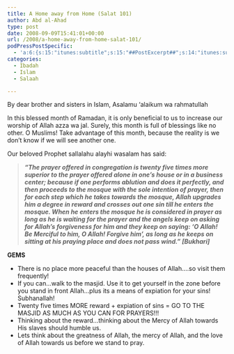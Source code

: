 ```yaml
---
title: A Home away from Home (Salat 101)
author: Abd al-Ahad
type: post
date: 2008-09-09T15:41:01+00:00
url: /2008/a-home-away-from-home-salat-101/
podPressPostSpecific:
  - 'a:6:{s:15:"itunes:subtitle";s:15:"##PostExcerpt##";s:14:"itunes:summary";s:15:"##PostExcerpt##";s:15:"itunes:keywords";s:17:"##WordPressCats##";s:13:"itunes:author";s:10:"##Global##";s:15:"itunes:explicit";s:2:"No";s:12:"itunes:block";s:2:"No";}'
categories:
  - Ibadah
  - Islam
  - Salaah

---
```

By dear brother and sisters in Islam, <span id="SPELLING_ERROR_0" class="blsp-spelling-error">Asalamu</span> &#8216;<span id="SPELLING_ERROR_1" class="blsp-spelling-error">alaikum</span> <span id="SPELLING_ERROR_2" class="blsp-spelling-error">wa</span> <span id="SPELLING_ERROR_3" class="blsp-spelling-error">rahmatullah</span>

In this blessed month of Ramadan, it is only beneficial to us to increase our worship of Allah azza wa jal. Surely, this month is full of blessings like no other. O Muslims! Take advantage of this month, because the reality is we don&#8217;t know if we will see another one.

Our beloved Prophet <span id="SPELLING_ERROR_4" class="blsp-spelling-error">sallalahu</span> <span id="SPELLING_ERROR_5" class="blsp-spelling-error">alayhi</span> <span id="SPELLING_ERROR_6" class="blsp-spelling-error">wasalam</span> has said:

> <span style="font-style: italic; font-weight: bold;">&#8220;The prayer offered in congregation is twenty five times more superior to the prayer offered alone in one&#8217;s house or in a business center; because if one performs ablution and does it perfectly, and then proceeds to the mosque with the sole intention of prayer, then for each step which he takes towards the mosque, Allah upgrades him a degree in reward and crosses out one sin till he enters the mosque. When he enters the mosque he is considered in prayer as long as he is waiting for the prayer and the angels keep on asking for Allah&#8217;s forgiveness for him and they keep on saying: &#8216;O Allah! Be Merciful to him, O Allah! Forgive him&#8217;, as long as he keeps on sitting at his praying place and does not pass wind.&#8221; [</span><span id="SPELLING_ERROR_7" class="blsp-spelling-error" style="font-style: italic; font-weight: bold;">Bukhari</span><span style="font-style: italic; font-weight: bold;">]</span>

<span style="font-weight: bold;">GEMS<br /> </span>

  * There is no place more peaceful than the houses of Allah&#8230;.so visit them frequently!
  * If you can&#8230;walk to the masjid. Use it to get yourself in the zone before you stand in front Allah&#8230;plus its a means of expiation for your sins! Subhanallah!
  * Twenty five times MORE reward + expiation of sins = GO TO THE MASJID AS MUCH AS YOU CAN FOR PRAYERS!!!
  * Thinking about the reward&#8230;thinking about the Mercy of Allah towards His slaves should humble us.
  * Lets think about the greatness of Allah, the mercy of Allah, and the love of Allah towards us before we stand to pray.